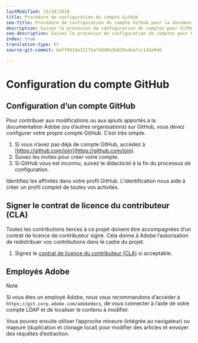 ```yaml
---
lastModified: 15/10/2018
title: Procédure de configuration du compte GitHub
seo-title: Procédure de configuration du compte Github pour la documentation Adobe Experience Cloud
description: Suivez le processus de configuration de comptes pour GitHub nécessaire pour apporter du contenu à la documentation Adobe.
seo-description: Suivez le processus de configuration de comptes pour GitHub nécessaire pour apporter du contenu à la documentation Adobe.
index: true
translation-type: ht
source-git-commit: beff041de31171a7ddd8a3b829adea7cc142e046

---
```


# Configuration du compte GitHub

## Configuration d’un compte GitHub

Pour contribuer aux modifications ou aux ajouts apportés à la documentation Adobe (ou d’autres organisations) sur GitHub, vous devez configurer votre propre compte GitHub. C’est très simple.

1. Si vous n’avez pas déjà de compte GitHub, accédez à [https://github.com/join](https://github.com/join).
1. Suivez les invites pour créer votre compte.
1. Si GitHub vous est inconnu, suivez le didacticiel à la fin du processus de configuration.

Identifiez les affinités dans votre profil GitHub. L’identification nous aide à créer un profil complet de toutes vos activités.

## Signer le contrat de licence du contributeur (CLA)

Toutes les contributions tierces à ce projet doivent être accompagnées d’un contrat de licence de contributeur signé. Cela donne à Adobe l’autorisation de redistribuer vos contributions dans le cadre du projet.

1. Signez le [contrat de licence du contributeur (CLA)](http://opensource.adobe.com/cla.html) si acceptable.

## Employés Adobe

>[!NOTE]
>
>Si vous êtes un employé Adobe, nous vous recommandons d’accéder à `https://git.corp.adobe.com/adobedocs`, de vous connecter à l’aide de votre compte LDAP et de localiser le contenu à modifier.
>
>Vous pouvez ensuite utiliser l’approche mineure (intégrée au navigateur) ou majeure (duplication et clonage local) pour modifier des articles et envoyer des requêtes d’extraction.
